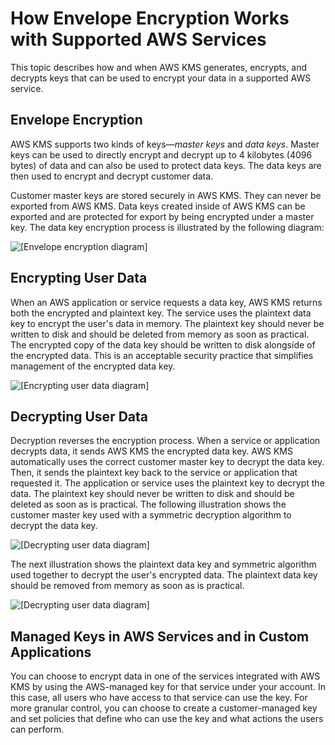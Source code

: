 # How Envelope Encryption Works with Supported AWS Services<a name="workflow"></a>

This topic describes how and when AWS KMS generates, encrypts, and decrypts keys that can be used to encrypt your data in a supported AWS service\.

## Envelope Encryption<a name="envelope_encryption"></a>

AWS KMS supports two kinds of keys—*master keys* and *data keys*\. Master keys can be used to directly encrypt and decrypt up to 4 kilobytes \(4096 bytes\) of data and can also be used to protect data keys\. The data keys are then used to encrypt and decrypt customer data\.

Customer master keys are stored securely in AWS KMS\. They can never be exported from AWS KMS\. Data keys created inside of AWS KMS can be exported and are protected for export by being encrypted under a master key\. The data key encryption process is illustrated by the following diagram:

![\[Envelope encryption diagram\]](http://docs.aws.amazon.com/kms/latest/developerguide/images/Workflow_EnvelopeEncryption.png)

## Encrypting User Data<a name="encrypting_user_data"></a>

When an AWS application or service requests a data key, AWS KMS returns both the encrypted and plaintext key\. The service uses the plaintext data key to encrypt the user's data in memory\. The plaintext key should never be written to disk and should be deleted from memory as soon as practical\. The encrypted copy of the data key should be written to disk alongside of the encrypted data\. This is an acceptable security practice that simplifies management of the encrypted data key\.

![\[Encrypting user data diagram\]](http://docs.aws.amazon.com/kms/latest/developerguide/images/Workflow_EncryptingContent.png)

## Decrypting User Data<a name="decrypting_user_data"></a>

Decryption reverses the encryption process\. When a service or application decrypts data, it sends AWS KMS the encrypted data key\. AWS KMS automatically uses the correct customer master key to decrypt the data key\. Then, it sends the plaintext key back to the service or application that requested it\. The application or service uses the plaintext key to decrypt the data\. The plaintext key should never be written to disk and should be deleted as soon as is practical\. The following illustration shows the customer master key used with a symmetric decryption algorithm to decrypt the data key\.

![\[Decrypting user data diagram\]](http://docs.aws.amazon.com/kms/latest/developerguide/images/Workflow_DecryptingContentPt1.png)

The next illustration shows the plaintext data key and symmetric algorithm used together to decrypt the user's encrypted data\. The plaintext data key should be removed from memory as soon as is practical\.

![\[Decrypting user data diagram\]](http://docs.aws.amazon.com/kms/latest/developerguide/images/Workflow_DecryptingContentPt2.png)

## Managed Keys in AWS Services and in Custom Applications<a name="aws-managed-keys"></a>

You can choose to encrypt data in one of the services integrated with AWS KMS by using the AWS\-managed key for that service under your account\. In this case, all users who have access to that service can use the key\. For more granular control, you can choose to create a customer\-managed key and set policies that define who can use the key and what actions the users can perform\.